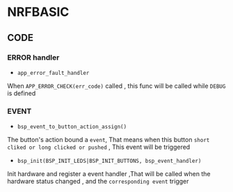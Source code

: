 # NRFBASIC 






## CODE 


### ERROR handler

- `app_error_fault_handler`

When `APP_ERROR_CHECK(err_code)` called , this func will be called while `DEBUG` is defined 


### EVENT

- `bsp_event_to_button_action_assign()`

The button's action bound a `event`, That means when this button `short cliked or long clicked or pushed` , This event will be triggered

- `bsp_init(BSP_INIT_LEDS|BSP_INIT_BUTTONS, bsp_event_handler)`

Init hardware and register a event handler ,That will be called when the hardware status changed , and the `corresponding event` trigger 



